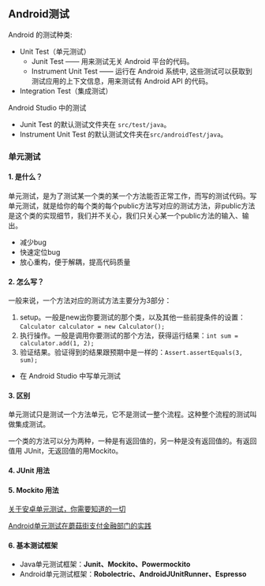 ## Android测试

Android 的测试种类:

- Unit Test（单元测试）
  - Junit Test —— 用来测试无关 Android 平台的代码。
  - Instrument Unit Test —— 运行在 Android 系统中, 这些测试可以获取到测试应用的上下文信息，用来测试有 Android API 的代码。
- Integration Test（集成测试）



Android Studio 中的测试

- Junit Test 的默认测试文件夹在 `src/test/java`。
- Instrument Unit Test 的默认测试文件夹在`src/androidTest/java`。

### 单元测试

#### 1. 是什么？

单元测试，是为了测试某一个类的某一个方法能否正常工作，而写的测试代码。写单元测试，就是给你的每个类的每个public方法写对应的测试方法，非public方法是这个类的实现细节，我们并不关心，我们只关心某一个public方法的输入、输出。

- 减少bug
- 快速定位bug
- 放心重构，便于解耦，提高代码质量

#### 2. 怎么写？
一般来说，一个方法对应的测试方法主要分为3部分：

1. setup。一般是new出你要测试的那个类，以及其他一些前提条件的设置：`Calculator calculator = new Calculator();`
2. 执行操作。一般是调用你要测试的那个方法，获得运行结果：`int sum = calculator.add(1, 2);`
3. 验证结果。验证得到的结果跟预期中是一样的：`Assert.assertEquals(3, sum);`

- 在 Android Studio 中写单元测试

#### 3. 区别

单元测试只是测试一个方法单元，它不是测试一整个流程。这种整个流程的测试叫做集成测试。

一个类的方法可以分为两种，一种是有返回值的，另一种是没有返回值的。有返回值用 JUnit，无返回值的用Mockito。

#### 4. JUnit 用法

#### 5. Mockito 用法

[关于安卓单元测试，你需要知道的一切](http://chriszou.com/2016/06/07/android-unit-testing-everything-you-need-to-know.html)

[Android单元测试在蘑菇街支付金融部门的实践](http://chriszou.com/2016/04/25/android-unit-testing-wechat-group-share.html)

#### 6. 基本测试框架

- Java单元测试框架：**Junit、Mockito、Powermockito**
- Android单元测试框架：**Robolectric、AndroidJUnitRunner、Espresso**